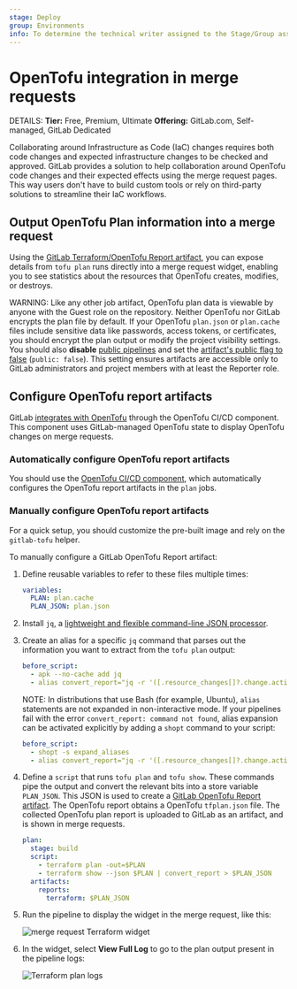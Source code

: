 ```yaml
---
stage: Deploy
group: Environments
info: To determine the technical writer assigned to the Stage/Group associated with this page, see https://handbook.gitlab.com/handbook/product/ux/technical-writing/#assignments
---
```


# OpenTofu integration in merge requests

DETAILS:
**Tier:** Free, Premium, Ultimate
**Offering:** GitLab.com, Self-managed, GitLab Dedicated

Collaborating around Infrastructure as Code (IaC) changes requires both code changes and expected infrastructure changes to be checked and approved. GitLab provides a solution to help collaboration around OpenTofu code changes and their expected effects using the merge request pages. This way users don't have to build custom tools or rely on third-party solutions to streamline their IaC workflows.

## Output OpenTofu Plan information into a merge request

Using the [GitLab Terraform/OpenTofu Report artifact](../../../ci/yaml/artifacts_reports.md#artifactsreportsterraform),
you can expose details from `tofu plan` runs directly into a merge request widget,
enabling you to see statistics about the resources that OpenTofu creates,
modifies, or destroys.

WARNING:
Like any other job artifact, OpenTofu plan data is viewable by anyone with the Guest role on the repository.
Neither OpenTofu nor GitLab encrypts the plan file by default. If your OpenTofu `plan.json` or `plan.cache`
files include sensitive data like passwords, access tokens, or certificates, you should
encrypt the plan output or modify the project visibility settings. You should also **disable**
[public pipelines](../../../ci/pipelines/settings.md#change-pipeline-visibility-for-non-project-members-in-public-projects)
and set the [artifact's public flag to false](../../../ci/yaml/index.md#artifactspublic) (`public: false`).
This setting ensures artifacts are accessible only to GitLab administrators and project members with at least the Reporter role.

## Configure OpenTofu report artifacts

GitLab [integrates with OpenTofu](index.md#quickstart-an-opentofu-project-in-pipelines)
through the OpenTofu CI/CD component. This component uses GitLab-managed OpenTofu state to display OpenTofu changes on merge requests.

### Automatically configure OpenTofu report artifacts

You should use the [OpenTofu CI/CD component](https://gitlab.com/components/opentofu), which automatically configures the OpenTofu report artifacts in the `plan` jobs.

### Manually configure OpenTofu report artifacts

For a quick setup, you should customize the pre-built image and rely on the `gitlab-tofu` helper.

To manually configure a GitLab OpenTofu Report artifact:

1. Define reusable variables to
   refer to these files multiple times:

   ```yaml
   variables:
     PLAN: plan.cache
     PLAN_JSON: plan.json
   ```

1. Install `jq`, a
   [lightweight and flexible command-line JSON processor](https://stedolan.github.io/jq/).
1. Create an alias for a specific `jq` command that parses out the information you
   want to extract from the `tofu plan` output:

   ```yaml
   before_script:
     - apk --no-cache add jq
     - alias convert_report="jq -r '([.resource_changes[]?.change.actions?]|flatten)|{\"create\":(map(select(.==\"create\"))|length),\"update\":(map(select(.==\"update\"))|length),\"delete\":(map(select(.==\"delete\"))|length)}'"
   ```

   NOTE:
   In distributions that use Bash (for example, Ubuntu), `alias` statements are not
   expanded in non-interactive mode. If your pipelines fail with the error
   `convert_report: command not found`, alias expansion can be activated explicitly
   by adding a `shopt` command to your script:

   ```yaml
   before_script:
     - shopt -s expand_aliases
     - alias convert_report="jq -r '([.resource_changes[]?.change.actions?]|flatten)|{\"create\":(map(select(.==\"create\"))|length),\"update\":(map(select(.==\"update\"))|length),\"delete\":(map(select(.==\"delete\"))|length)}'"
   ```

1. Define a `script` that runs `tofu plan` and `tofu show`. These commands
   pipe the output and convert the relevant bits into a store variable `PLAN_JSON`.
   This JSON is used to create a
   [GitLab OpenTofu Report artifact](../../../ci/yaml/artifacts_reports.md#artifactsreportsterraform).
   The OpenTofu report obtains a OpenTofu `tfplan.json` file. The collected
   OpenTofu plan report is uploaded to GitLab as an artifact, and is shown in merge requests.

   ```yaml
   plan:
     stage: build
     script:
       - terraform plan -out=$PLAN
       - terraform show --json $PLAN | convert_report > $PLAN_JSON
     artifacts:
       reports:
         terraform: $PLAN_JSON
   ```

1. Run the pipeline to display the widget in the merge request, like this:

   ![merge request Terraform widget](img/terraform_plan_widget_v13_2.png)

1. In the widget, select **View Full Log** to go to the
   plan output present in the pipeline logs:

   ![Terraform plan logs](img/terraform_plan_log_v13_0.png)
